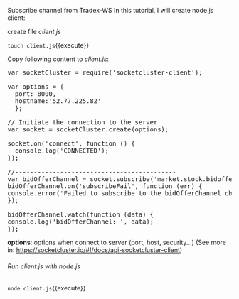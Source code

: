 Subscribe channel from Tradex-WS
In this tutorial, I will create node.js client:

create file _client.js_

`touch client.js`{{execute}}

Copy following content to _client.js_:

<pre class="file" data-filename="client.js" data-target="replace">
var socketCluster = require('socketcluster-client');

var options = {
  port: 8000,
  hostname:'52.77.225.82'
  };

// Initiate the connection to the server
var socket = socketCluster.create(options);

socket.on('connect', function () {
  console.log('CONNECTED');
});

//-------------------------------------------
var bidOfferChannel = socket.subscribe('market.stock.bidoffer');
bidOfferChannel.on('subscribeFail', function (err) {
console.error('Failed to subscribe to the bidOfferChannel channel due to error: ' + err);
});

bidOfferChannel.watch(function (data) {
console.log('bidOfferChannel: ', data);
});
</pre>


**options**: options when connect to server (port, host, security...)
(See more in: https://socketcluster.io/#!/docs/api-socketcluster-client)

###### Run client.js with node.js
`node client.js`{{execute}}
